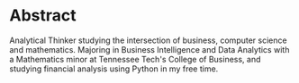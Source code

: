 # Abstract

Analytical Thinker studying the intersection of business, computer science and mathematics. Majoring in Business Intelligence and Data Analytics with a Mathematics minor at Tennessee Tech's College of Business, and studying financial analysis using Python in my free time.
